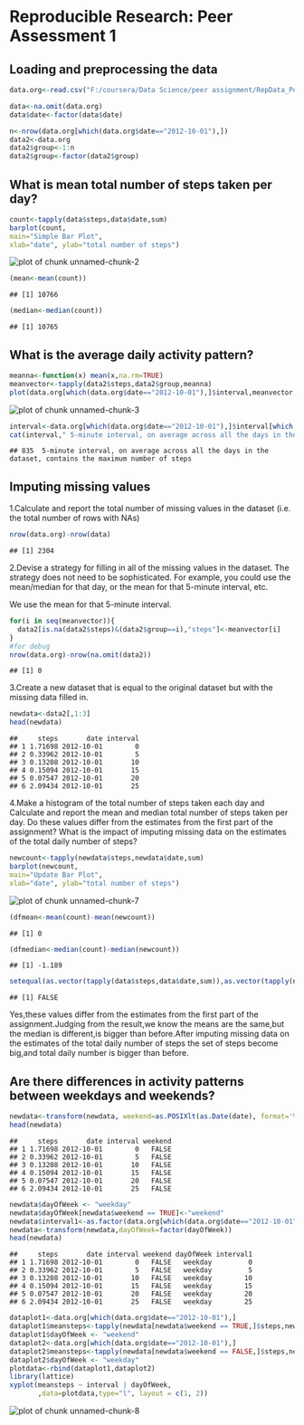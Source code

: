 # Reproducible Research: Peer Assessment 1


## Loading and preprocessing the data

```r
data.org<-read.csv("F:/coursera/Data Science/peer assignment/RepData_PeerAssessment1/activity.csv")

data<-na.omit(data.org)
data$date<-factor(data$date)

n<-nrow(data.org[which(data.org$date=="2012-10-01"),])
data2<-data.org
data2$group<-1:n
data2$group<-factor(data2$group)
```

## What is mean total number of steps taken per day?

```r
count<-tapply(data$steps,data$date,sum)
barplot(count,
main="Simple Bar Plot",
xlab="date", ylab="total number of steps")
```

![plot of chunk unnamed-chunk-2](figure/unnamed-chunk-2.png) 

```r
(mean<-mean(count))
```

```
## [1] 10766
```

```r
(median<-median(count))
```

```
## [1] 10765
```

## What is the average daily activity pattern?

```r
meanna<-function(x) mean(x,na.rm=TRUE)
meanvector<-tapply(data2$steps,data2$group,meanna)
plot(data.org[which(data.org$date=="2012-10-01"),]$interval,meanvector,type="l",xlab="intervals",ylab="step")
```

![plot of chunk unnamed-chunk-3](figure/unnamed-chunk-3.png) 

```r
interval<-data.org[which(data.org$date=="2012-10-01"),]$interval[which.max(meanvector)]
cat(interval," 5-minute interval, on average across all the days in the dataset, contains the maximum number of steps")
```

```
## 835  5-minute interval, on average across all the days in the dataset, contains the maximum number of steps
```


## Imputing missing values
1.Calculate and report the total number of missing values in the dataset (i.e. the total number of rows with NAs)

```r
nrow(data.org)-nrow(data)
```

```
## [1] 2304
```


2.Devise a strategy for filling in all of the missing values in the dataset. The strategy does not need to be sophisticated. For example, you could use the mean/median for that day, or the mean for that 5-minute interval, etc.

We use the mean for that 5-minute interval.

```r
for(i in seq(meanvector)){
  data2[is.na(data2$steps)&(data2$group==i),"steps"]<-meanvector[i]
}
#for debug
nrow(data.org)-nrow(na.omit(data2))
```

```
## [1] 0
```

3.Create a new dataset that is equal to the original dataset but with the missing data filled in.

```r
newdata<-data2[,1:3]
head(newdata)
```

```
##     steps       date interval
## 1 1.71698 2012-10-01        0
## 2 0.33962 2012-10-01        5
## 3 0.13208 2012-10-01       10
## 4 0.15094 2012-10-01       15
## 5 0.07547 2012-10-01       20
## 6 2.09434 2012-10-01       25
```


4.Make a histogram of the total number of steps taken each day and Calculate and report the mean and median total number of steps taken per day. Do these values differ from the estimates from the first part of the assignment? What is the impact of imputing missing data on the estimates of the total daily number of steps?

```r
newcount<-tapply(newdata$steps,newdata$date,sum)
barplot(newcount,
main="Update Bar Plot",
xlab="date", ylab="total number of steps")
```

![plot of chunk unnamed-chunk-7](figure/unnamed-chunk-7.png) 

```r
(dfmean<-mean(count)-mean(newcount))
```

```
## [1] 0
```

```r
(dfmedian<-median(count)-median(newcount))
```

```
## [1] -1.189
```

```r
setequal(as.vector(tapply(data$steps,data$date,sum)),as.vector(tapply(newdata$steps,newdata$date,sum)))
```

```
## [1] FALSE
```
Yes,these values differ from the estimates from the first part of the assignment.Judging from the result,we know the means are the same,but the median is different,is bigger than before.After imputing missing data on the estimates of the total daily number of steps the set of steps become big,and total daily number is bigger than before.



## Are there differences in activity patterns between weekdays and weekends?

```r
newdata<-transform(newdata, weekend=as.POSIXlt(as.Date(date), format='%Y/%m/%d')$wday %in% c(0, 6))
head(newdata)
```

```
##     steps       date interval weekend
## 1 1.71698 2012-10-01        0   FALSE
## 2 0.33962 2012-10-01        5   FALSE
## 3 0.13208 2012-10-01       10   FALSE
## 4 0.15094 2012-10-01       15   FALSE
## 5 0.07547 2012-10-01       20   FALSE
## 6 2.09434 2012-10-01       25   FALSE
```

```r
newdata$dayOfWeek <- "weekday"
newdata$dayOfWeek[newdata$weekend == TRUE]<-"weekend"
newdata$interval1<-as.factor(data.org[which(data.org$date=="2012-10-01"),]$interval)
newdata<-transform(newdata,dayOfWeek=factor(dayOfWeek))
head(newdata)
```

```
##     steps       date interval weekend dayOfWeek interval1
## 1 1.71698 2012-10-01        0   FALSE   weekday         0
## 2 0.33962 2012-10-01        5   FALSE   weekday         5
## 3 0.13208 2012-10-01       10   FALSE   weekday        10
## 4 0.15094 2012-10-01       15   FALSE   weekday        15
## 5 0.07547 2012-10-01       20   FALSE   weekday        20
## 6 2.09434 2012-10-01       25   FALSE   weekday        25
```

```r
dataplot1<-data.org[which(data.org$date=="2012-10-01"),]
dataplot1$meansteps<-tapply(newdata[newdata$weekend == TRUE,]$steps,newdata[newdata$weekend == TRUE,]$interval1,mean)
dataplot1$dayOfWeek <- "weekend"
dataplot2<-data.org[which(data.org$date=="2012-10-01"),]
dataplot2$meansteps<-tapply(newdata[newdata$weekend == FALSE,]$steps,newdata[newdata$weekend == FALSE,]$interval1,mean)
dataplot2$dayOfWeek <- "weekday"
plotdata<-rbind(dataplot1,dataplot2)
library(lattice)
xyplot(meansteps ~ interval | dayOfWeek,
       ,data=plotdata,type="l", layout = c(1, 2))
```

![plot of chunk unnamed-chunk-8](figure/unnamed-chunk-8.png) 

